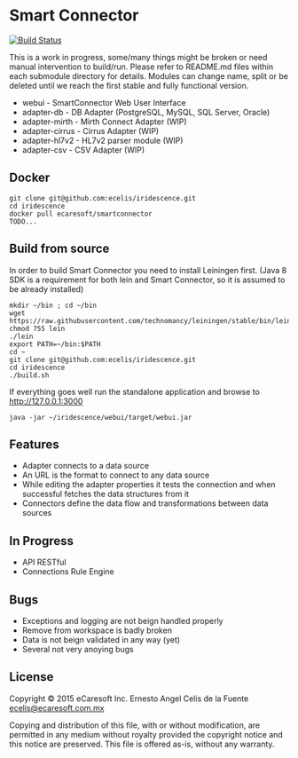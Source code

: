 Smart Connector
===============

[![Build Status](https://travis-ci.org/ecelis/iridescence.svg?branch=master)](https://travis-ci.org/ecelis/iridescence)

This is a work in progress, some/many things might be broken or need
manual intervention to build/run. Please refer to README.md files within
each submodule directory for details. Modules can change name, split or
be deleted until we reach the first stable and fully functional version.

  * webui           - SmartConnector Web User Interface
  * adapter-db      - DB Adapter (PostgreSQL, MySQL, SQL Server, Oracle)
  * adapter-mirth   - Mirth Connect Adapter (WIP)
  * adapter-cirrus  - Cirrus Adapter        (WIP)
  * adapter-hl7v2   - HL7v2 parser module (WIP)
  * adapter-csv     - CSV Adapter (WIP)


Docker
------

    git clone git@github.com:ecelis/iridescence.git
    cd iridescence
    docker pull ecaresoft/smartconnector
    TODO... 
    
Build from source
-----------------

In order to build Smart Connector you need to install Leiningen first.
(Java 8 SDK is a requirement for both lein and Smart Connector, so it is
assumed to be already installed)

    mkdir ~/bin ; cd ~/bin
    wget https://raw.githubusercontent.com/technomancy/leiningen/stable/bin/lein
    chmod 755 lein
    ./lein
    export PATH=~/bin:$PATH
    cd ~
    git clone git@github.com:ecelis/iridescence.git
    cd iridescence
    ./build.sh

If everything goes well run the standalone application and browse to
http://127.0.0.1:3000

    java -jar ~/iridescence/webui/target/webui.jar


Features
--------

  * Adapter connects to a data source
  * An URL is the format to connect to any data source
  * While editing the adapter properties it tests the connection and
    when successful fetches the data structures from it
  * Connectors define the data flow and transformations between data
    sources


In Progress
-----------

  * API RESTful
  * Connections Rule Engine


Bugs
----

  * Exceptions and logging are not beign handled properly
  * Remove from workspace is badly broken
  * Data is not beign validated in any way (yet)
  * Several not very anoying bugs

## License

Copyright © 2015 eCaresoft Inc.
Ernesto Angel Celis de la Fuente <ecelis@ecaresoft.com.mx>

Copying and distribution of this file, with or without modification,
are permitted in any medium without royalty provided the copyright
notice and this notice are preserved.  This file is offered as-is,
without any warranty.
